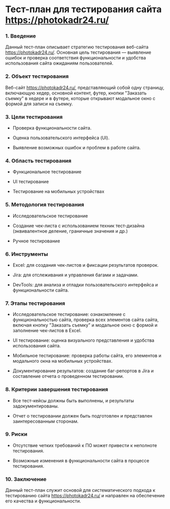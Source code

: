 # Тест-план для тестирования сайта https://photokadr24.ru/

### 1. Введение

Данный тест-план описывает стратегию тестирования веб-сайта https://photokadr24.ru/.
Основная цель тестирования — выявление ошибок и проверка соответствия функциональности и удобства использования сайта ожиданиям пользователей.

### 2. Объект тестирования

Веб-сайт https://photokadr24.ru/, представляющий собой одну страницу, включающую хедер, основной контент, футер, кнопки "Заказать съемку" в хедере и в футере, которые открывают модальное окно с формой для записи на съемку.

### 3. Цели тестирования

- Проверка функциональности сайта.

- Оценка пользовательского интерфейса (UI).

- Выявление возможных ошибок и проблем в работе сайта.

### 4. Область тестирования

- Функциональное тестирование

- UI тестирование

- Тестирование на мобильных устройствах

### 5. Методология тестирования

- Исследовательское тестирование

- Создание чек-листа с использованием техник тест-дизайна (эквивалентное деление, граничные значения и др.)

- Ручное тестирование

### 6. Инструменты

- Excel: для создания чек-листов и фиксации результатов проверок.

- Jira: для отслеживания и управления багами и задачами.

- DevTools: для анализа и отладки пользовательского интерфейса и функциональности сайта.

### 7. Этапы тестирования

- Исследовательское тестирование: ознакомление с функциональностью сайта, проверка всех элементов сайта сайта, включая кнопку "Заказать съемку" и модальное окно с формой и заполнение чек-листов в Excel.

- UI тестирование: оценка визуального представления и удобства использования сайта.

- Мобильное тестирование: проверка работы сайта, его элементов и модального окна на мобильных устройствах.

- Документирование результатов: создание баг-репортов в Jira и составление отчета о проведенном тестировании.

### 8. Критерии завершения тестирования

- Все тест-кейсы должны быть выполнены, и результаты задокументированы.

- Отчет о тестировании должен быть подготовлен и представлен заинтересованным сторонам.

### 9. Риски

- Отсутствие четких требований к ПО может привести к неполноте тестирования.

- Возможные изменения в функциональности сайта в процессе тестирования.

### 10. Заключение

Данный тест-план служит основой для систематического подхода к тестированию сайта https://photokadr24.ru/ и направлен на обеспечение его качества и функциональности.
